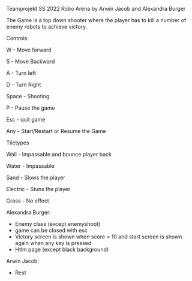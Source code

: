 Teamprojekt SS 2022
Robo Arena by Arwin Jacob and Alexandra Burger

The Game is a top down shooter where the player has to kill a number of enemy robots to achieve victory.



Controls:


W - Move forward

S - Move Backward

A - Turn left

D - Turn Right

Space - Shooting

P - Pause the game

Esc - quit game

Any - Start/Restart or Resume the Game


Tiletypes

Wall - Impassable and bounce player back

Water - Impassable

Sand - Slows the player

Electric - Stuns the player

Grass - No effect 


Alexandra Burger:
- Enemy class (except enemyshoot)
- game can be closed with esc
- Victory screen is shown when score = 10 and start screen is shown again when any key is pressed
- Htlm page (except black background)

Arwin Jacob:
- Rest

